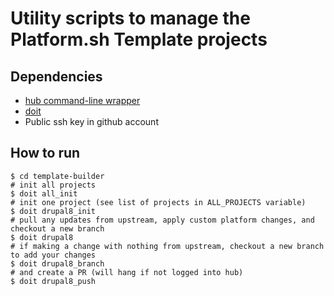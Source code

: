 # Utility scripts to manage the Platform.sh Template projects

## Dependencies

* [hub command-line wrapper](https://hub.github.com/)
* [doit](http://pydoit.org/install.html)
* Public ssh key in github account

## How to run

```
$ cd template-builder
# init all projects
$ doit all_init
# init one project (see list of projects in ALL_PROJECTS variable)
$ doit drupal8_init
# pull any updates from upstream, apply custom platform changes, and checkout a new branch
$ doit drupal8
# if making a change with nothing from upstream, checkout a new branch to add your changes
$ doit drupal8_branch
# and create a PR (will hang if not logged into hub)
$ doit drupal8_push
```
